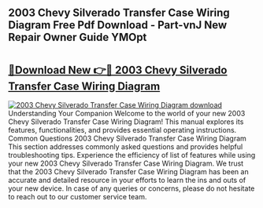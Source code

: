 ## 2003 Chevy Silverado Transfer Case Wiring Diagram Free Pdf Download - Part-vnJ New Repair Owner Guide YMOpt

# <h2><a href="http://dfided.blite.top/?on=2003+Chevy+Silverado+Transfer+Case+Wiring+Diagram">🔗Download New 👉🔴 2003 Chevy Silverado Transfer Case Wiring Diagram</a></h2>

[![2003 Chevy Silverado Transfer Case Wiring Diagram download](https://i.imgur.com/lujVjoI.png)](http://dfided.blite.top/?on=2003+Chevy+Silverado+Transfer+Case+Wiring+Diagram)
Understanding Your Companion Welcome to the world of your new 2003 Chevy Silverado Transfer Case Wiring Diagram! This manual explores its features, functionalities, and provides essential operating instructions. Common Questions 2003 Chevy Silverado Transfer Case Wiring Diagram This section addresses commonly asked questions and provides helpful troubleshooting tips. Experience the efficiency of list of features while using your new 2003 Chevy Silverado Transfer Case Wiring Diagram. We trust that the 2003 Chevy Silverado Transfer Case Wiring Diagram has been an accurate and detailed resource in your efforts to learn the ins and outs of your new device. In case of any queries or concerns, please do not hesitate to reach out to our customer service team.
